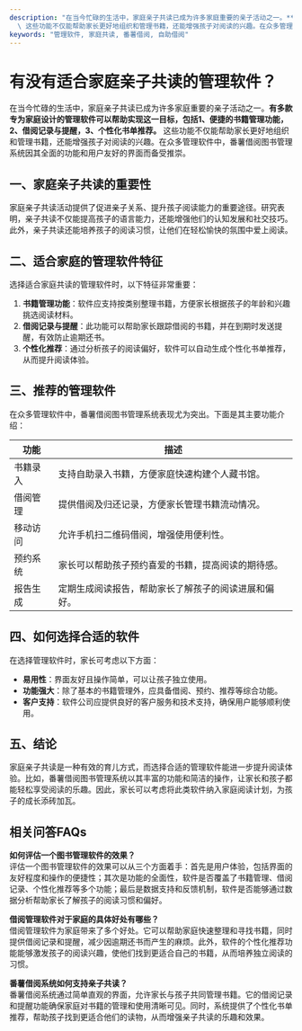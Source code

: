 ```yaml
---
description: "在当今忙碌的生活中，家庭亲子共读已成为许多家庭重要的亲子活动之一。**有多款专为家庭设计的管理软件可以帮助实现这一目标，包括1、便捷的书籍管理功能，2、借阅记录与提醒，3、个性化书单推荐。**\
  \ 这些功能不仅能帮助家长更好地组织和管理书籍，还能增强孩子对阅读的兴趣。在众多管理软件中，番薯借阅图书管理系统因其全面的功能和用户友好的界面而备受推崇。"
keywords: "管理软件, 家庭共读, 番薯借阅, 自助借阅"
---
```

# 有没有适合家庭亲子共读的管理软件？

在当今忙碌的生活中，家庭亲子共读已成为许多家庭重要的亲子活动之一。**有多款专为家庭设计的管理软件可以帮助实现这一目标，包括1、便捷的书籍管理功能，2、借阅记录与提醒，3、个性化书单推荐。** 这些功能不仅能帮助家长更好地组织和管理书籍，还能增强孩子对阅读的兴趣。在众多管理软件中，番薯借阅图书管理系统因其全面的功能和用户友好的界面而备受推崇。

## **一、家庭亲子共读的重要性**

家庭亲子共读活动提供了促进亲子关系、提升孩子阅读能力的重要途径。研究表明，亲子共读不仅能提高孩子的语言能力，还能增强他们的认知发展和社交技巧。此外，亲子共读还能培养孩子的阅读习惯，让他们在轻松愉快的氛围中爱上阅读。

## **二、适合家庭的管理软件特征**

选择适合家庭共读的管理软件时，以下特征非常重要：

1. **书籍管理功能**：软件应支持按类别整理书籍，方便家长根据孩子的年龄和兴趣挑选阅读材料。
2. **借阅记录与提醒**：此功能可以帮助家长跟踪借阅的书籍，并在到期时发送提醒，有效防止逾期还书。
3. **个性化推荐**：通过分析孩子的阅读偏好，软件可以自动生成个性化书单推荐，从而提升阅读体验。

## **三、推荐的管理软件**

在众多管理软件中，番薯借阅图书管理系统表现尤为突出。下面是其主要功能介绍：

| 功能           | 描述                                                         |
|----------------|------------------------------------------------------------|
| 书籍录入       | 支持自助录入书籍，方便家庭快速构建个人藏书馆。             |
| 借阅管理       | 提供借阅及归还记录，方便家长管理书籍流动情况。             |
| 移动访问       | 允许手机扫二维码借阅，增强使用便利性。                     |
| 预约系统       | 家长可以帮助孩子预约喜爱的书籍，提高阅读的期待感。         |
| 报告生成       | 定期生成阅读报告，帮助家长了解孩子的阅读进展和偏好。       |

## **四、如何选择合适的软件**

在选择管理软件时，家长可考虑以下方面：

- **易用性**：界面友好且操作简单，可以让孩子独立使用。
- **功能强大**：除了基本的书籍管理外，应具备借阅、预约、推荐等综合功能。
- **客户支持**：软件公司应提供良好的客户服务和技术支持，确保用户能够顺利使用。

## **五、结论**

家庭亲子共读是一种有效的育儿方式，而选择合适的管理软件能进一步提升阅读体验。比如，番薯借阅图书管理系统以其丰富的功能和简洁的操作，让家长和孩子都能轻松享受阅读的乐趣。因此，家长可以考虑将此类软件纳入家庭阅读计划，为孩子的成长添砖加瓦。

## 相关问答FAQs

**如何评估一个图书管理软件的效果？**  
评估一个图书管理软件的效果可以从三个方面着手：首先是用户体验，包括界面的友好程度和操作的便捷性；其次是功能的全面性，软件是否覆盖了书籍管理、借阅记录、个性化推荐等多个功能；最后是数据支持和反馈机制，软件是否能够通过数据分析帮助家长了解孩子的阅读习惯和偏好。

**借阅管理软件对于家庭的具体好处有哪些？**  
借阅管理软件为家庭带来了多个好处。它可以帮助家庭快速整理和寻找书籍，同时提供借阅记录和提醒，减少因逾期还书而产生的麻烦。此外，软件的个性化推荐功能能够激发孩子的阅读兴趣，使他们找到更适合自己的书籍，从而培养独立阅读的习惯。

**番薯借阅系统如何支持亲子共读？**  
番薯借阅系统通过简单直观的界面，允许家长与孩子共同管理书籍。它的借阅记录和提醒功能确保家庭对书籍的管理和使用清晰可见。同时，系统提供了个性化书单推荐，帮助孩子找到更适合他们的读物，从而增强亲子共读的乐趣和效果。
